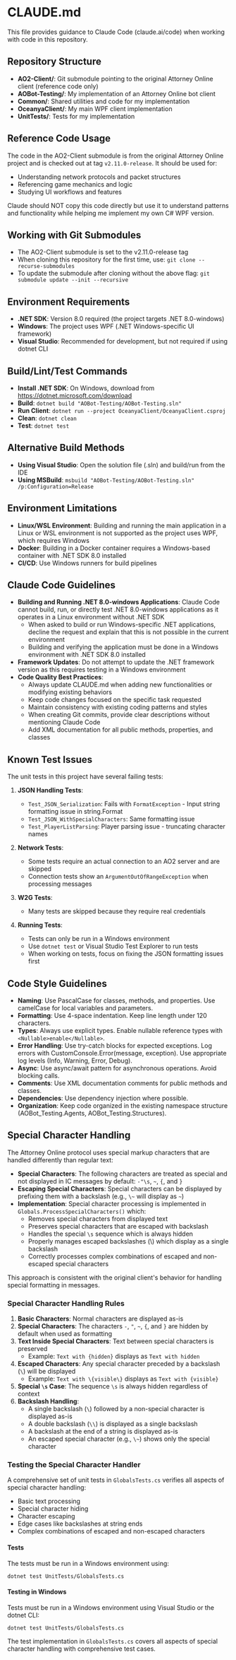 # CLAUDE.md
This file provides guidance to Claude Code (claude.ai/code) when working with code in this repository.

## Repository Structure
- **AO2-Client/**: Git submodule pointing to the original Attorney Online client (reference code only)
- **AOBot-Testing/**: My implementation of an Attorney Online bot client
- **Common/**: Shared utilities and code for my implementation
- **OceanyaClient/**: My main WPF client implementation
- **UnitTests/**: Tests for my implementation

## Reference Code Usage
The code in the AO2-Client submodule is from the original Attorney Online project and is checked out at tag `v2.11.0-release`. It should be used for:
- Understanding network protocols and packet structures
- Referencing game mechanics and logic
- Studying UI workflows and features

Claude should NOT copy this code directly but use it to understand patterns and functionality while helping me implement my own C# WPF version.

## Working with Git Submodules
- The AO2-Client submodule is set to the v2.11.0-release tag
- When cloning this repository for the first time, use: `git clone --recurse-submodules`
- To update the submodule after cloning without the above flag: `git submodule update --init --recursive`

## Environment Requirements
- **.NET SDK**: Version 8.0 required (the project targets .NET 8.0-windows)
- **Windows**: The project uses WPF (.NET Windows-specific UI framework)
- **Visual Studio**: Recommended for development, but not required if using dotnet CLI

## Build/Lint/Test Commands
- **Install .NET SDK**: On Windows, download from https://dotnet.microsoft.com/download
- **Build**: `dotnet build "AOBot-Testing/AOBot-Testing.sln"` 
- **Run Client**: `dotnet run --project OceanyaClient/OceanyaClient.csproj`
- **Clean**: `dotnet clean`
- **Test**: `dotnet test`

## Alternative Build Methods
- **Using Visual Studio**: Open the solution file (.sln) and build/run from the IDE
- **Using MSBuild**: `msbuild "AOBot-Testing/AOBot-Testing.sln" /p:Configuration=Release`

## Environment Limitations
- **Linux/WSL Environment**: Building and running the main application in a Linux or WSL environment is not supported as the project uses WPF, which requires Windows
- **Docker**: Building in a Docker container requires a Windows-based container with .NET SDK 8.0 installed
- **CI/CD**: Use Windows runners for build pipelines

## Claude Code Guidelines
- **Building and Running .NET 8.0-windows Applications**: Claude Code cannot build, run, or directly test .NET 8.0-windows applications as it operates in a Linux environment without .NET SDK
  - When asked to build or run Windows-specific .NET applications, decline the request and explain that this is not possible in the current environment
  - Building and verifying the application must be done in a Windows environment with .NET SDK 8.0 installed
- **Framework Updates**: Do not attempt to update the .NET framework version as this requires testing in a Windows environment
- **Code Quality Best Practices**:
  - Always update CLAUDE.md when adding new functionalities or modifying existing behaviors
  - Keep code changes focused on the specific task requested
  - Maintain consistency with existing coding patterns and styles
  - When creating Git commits, provide clear descriptions without mentioning Claude Code
  - Add XML documentation for all public methods, properties, and classes

## Known Test Issues
The unit tests in this project have several failing tests:

1. **JSON Handling Tests**:
   - `Test_JSON_Serialization`: Fails with `FormatException` - Input string formatting issue in string.Format
   - `Test_JSON_WithSpecialCharacters`: Same formatting issue
   - `Test_PlayerListParsing`: Player parsing issue - truncating character names

2. **Network Tests**:
   - Some tests require an actual connection to an AO2 server and are skipped
   - Connection tests show an `ArgumentOutOfRangeException` when processing messages

3. **W2G Tests**:
   - Many tests are skipped because they require real credentials

4. **Running Tests**:
   - Tests can only be run in a Windows environment
   - Use `dotnet test` or Visual Studio Test Explorer to run tests
   - When working on tests, focus on fixing the JSON formatting issues first

## Code Style Guidelines
- **Naming**: Use PascalCase for classes, methods, and properties. Use camelCase for local variables and parameters.
- **Formatting**: Use 4-space indentation. Keep line length under 120 characters.
- **Types**: Always use explicit types. Enable nullable reference types with `<Nullable>enable</Nullable>`.
- **Error Handling**: Use try-catch blocks for expected exceptions. Log errors with CustomConsole.Error(message, exception). Use appropriate log levels (Info, Warning, Error, Debug).
- **Async**: Use async/await pattern for asynchronous operations. Avoid blocking calls.
- **Comments**: Use XML documentation comments for public methods and classes.
- **Dependencies**: Use dependency injection where possible.
- **Organization**: Keep code organized in the existing namespace structure (AOBot_Testing.Agents, AOBot_Testing.Structures).

## Special Character Handling

The Attorney Online protocol uses special markup characters that are handled differently than regular text:

- **Special Characters**: The following characters are treated as special and not displayed in IC messages by default: `-"\s`, `~`, `{`, and `}`
- **Escaping Special Characters**: Special characters can be displayed by prefixing them with a backslash (e.g., `\~` will display as `~`)
- **Implementation**: Special character processing is implemented in `Globals.ProcessSpecialCharacters()` which:
  - Removes special characters from displayed text
  - Preserves special characters that are escaped with backslash
  - Handles the special `\s` sequence which is always hidden
  - Properly manages escaped backslashes (\\) which display as a single backslash
  - Correctly processes complex combinations of escaped and non-escaped special characters

This approach is consistent with the original client's behavior for handling special formatting in messages.

### Special Character Handling Rules

1. **Basic Characters**: Normal characters are displayed as-is
2. **Special Characters**: The characters `-`, `"`, `~`, `{`, and `}` are hidden by default when used as formatting
3. **Text Inside Special Characters**: Text between special characters is preserved
   - Example: `Text with {hidden}` displays as `Text with hidden`
4. **Escaped Characters**: Any special character preceded by a backslash (`\`) will be displayed
   - Example: `Text with \{visible\}` displays as `Text with {visible}`
5. **Special `\s` Case**: The sequence `\s` is always hidden regardless of context
6. **Backslash Handling**:
   - A single backslash (`\`) followed by a non-special character is displayed as-is
   - A double backslash (`\\`) is displayed as a single backslash
   - A backslash at the end of a string is displayed as-is
   - An escaped special character (e.g., `\~`) shows only the special character

### Testing the Special Character Handler

A comprehensive set of unit tests in `GlobalsTests.cs` verifies all aspects of special character handling:
- Basic text processing
- Special character hiding
- Character escaping
- Edge cases like backslashes at string ends
- Complex combinations of escaped and non-escaped characters

#### Tests
The tests must be run in a Windows environment using: 
```
dotnet test UnitTests/GlobalsTests.cs
```

#### Testing in Windows
Tests must be run in a Windows environment using Visual Studio or the dotnet CLI:
```
dotnet test UnitTests/GlobalsTests.cs
```

The test implementation in `GlobalsTests.cs` covers all aspects of special character handling with comprehensive test cases.